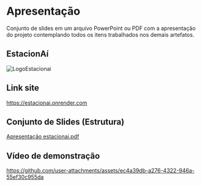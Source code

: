 # Apresentação

Conjunto de slides em um arquivo PowerPoint ou PDF com a apresentação do projeto contemplando todos os itens trabalhados nos demais artefatos.

## EstacionAí

![LogoEstacionai](https://github.com/user-attachments/assets/2296792c-6969-4a43-9376-96d55b1e4c95)

## Link site

https://estacionai.onrender.com

## Conjunto de Slides (Estrutura)

[Apresentação estacionai.pdf](https://github.com/user-attachments/files/18053549/Apresentacao.estacionai.pdf)

## Vídeo de demonstração

https://github.com/user-attachments/assets/ec4a39db-a276-4322-946a-55ef30c955da



